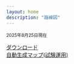 ```yaml
---
layout: home
description: "路線図"
---
```


<BigImage src="/map/map2025-08-25.dzi" width="100%" height="80vh"/>
<small>2025年8月25日現在</small>

<a href="/map/map2025-08-25.png" download="map2025-08-25.png">ダウンロード</a>  
[自動生成マップ(試験運用)](/map/test)
